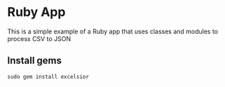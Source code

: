Ruby App
=

This is a simple example of a Ruby app that uses classes and modules to process CSV to JSON


Install gems
-
```
sudo gem install excelsior
```

